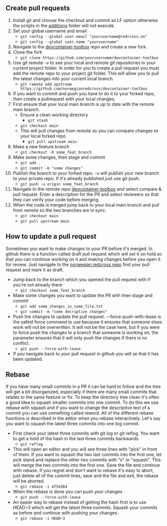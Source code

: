## Create pull requests

1. Install git and choose the checkout and commit as LF option otherwise the scripts in the [additions](./additions/) folder will not execute.
2. Set your global username and email
   - `git config --global user.email "yourusername@redcross.no"`
   - `git config --global user.name "yourusername"`
3. Navigate to the [devcontainer-toolbox](https://github.com/norwegianredcross/devcontainer-toolbox) repo and create a new fork.
4. Clone the fork
   - `git clone https://github.com/yourusername/devcontainer-toolbox`
5. Use git remote -v to see your local and remote git repositories in your current project folder. In order for you to create a pull request you must add the remote repo to your project git folder. This will allow you to pull the latest changes into your current local branch.
   - `git remote add upstream https://github.com/norwegianredcross/devcontainer-toolbox`
6. If you want to commit and push you have to do it to your forked repo, then create a pullrequest with your local changes.
7. First ensure that your local main branch is up to date with the remote main branch.
   - Ensure a clean working directory
     - `git stash`
   - `git checkout main`
   - This will pull changes from remote so you can compare changes to your local forked repo
     - `git pull upstream main`
8. Make a new feature branch
   - `git checkout -b some_feat_branch`
9.  Make some changes, then stage and commit
    - `git add .`
    - `git commit -m "some changes"`
10. Publish the branch to your forked repo. -u will publish your new branch to your private repo. If it's already published just use git push.
    - `git push -u origin some_feat_branch`
11. Navigate to the remote repo [devcontainer-toolbox](https://github.com/norwegianredcross/devcontainer-toolbox) and select compare & pull request. Enter a description for the PR and select reviewers so that they can verify your code before merging.
12. When the code is merged jump back to your local main branch and pull from remote so the two branches are in sync.
    -  `git checkout main`
    -  `git pull upstream main`

## How to update a pull request

Sometimes you want to make changes to your PR before it's merged. In github there is a function called draft pull request which will set it on hold so that you can continue working on it and making changes before you open it for review. Just navigate to the [norwegian redcross repo](https://github.com/norwegianredcross/devcontainer-toolbox) find your pull request and mark it as draft.

- Jump back to the branch which you opened the pull request with if you're not already there
  - `git checkout some_feat_branch`
- Make some changes you want to update the PR with then stage and commit
  - `git add some_changes_in_some_file.txt`
  - `git commit -m "some decriptive changes"`
- Push the changes to update the pull request. --force-push-with-lease is the safest force command to use because it ensures that someone elses work will not be overwritten. It will not be the case here, but if you were to force push the changes to a branch that someone is working on, the parameter ensures that it will only push the changes if there is no conflict.
  - `git push --force-with-lease`
- If you navigate back to your pull request in github you will se that it has been updated.

## Rebase

If you have many small commits in a PR it can be hard to follow and the tree will get a bit disorganized, especially if there are many small commits that relates to the same feature or fix. To keep the directory tree clean it's often a good idea to squash smaller commits into one commit. To do this we use rebase with squash and if you want to change the descriptive text of a commit you can use something called reword. All of the different rebase functions is described in the editor when you rebase interactively. Let's say you want to squash the latest three commits into one big commit.

- First check your latest three commits with git log or git reflog. You want to get a hold of the hash in the last three commits backwards.
  - `git reflog`
- This will open an editor and you will see three lines with "pick" in front of them. If you want to squash the two last commits into the first one, let pick stand and replace the other two commits with "s" or "squash". This will merge the two commits into the first one. Save the file and continue with rebase. If you regret and don't want to rebase it's easy to abort, just delete all of the commit lines, save and the file and exit, the rebase will be aborted.
  - `git rebase -i 4f54364`
- When the rebase is done you can push your changes
  - `git push --force-with-lease`
- An easier way to rebase instead of getting the hash first is to use HEAD~3 which will get the latest three commits. Squash your commits as before and continue with pushing your changes.
  - `git rebase -i HEAD~3`
